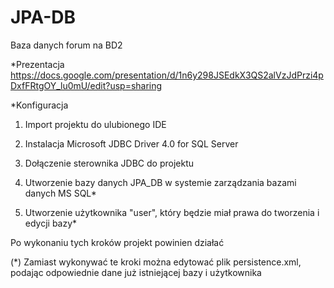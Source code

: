 JPA-DB
======

Baza danych forum na BD2

*Prezentacja
https://docs.google.com/presentation/d/1n6y298JSEdkX3QS2alVzJdPrzi4pDxfFRtgOY_lu0mU/edit?usp=sharing

*Konfiguracja

1. Import projektu do ulubionego IDE

2. Instalacja Microsoft JDBC Driver 4.0 for SQL Server

3. Dołączenie sterownika JDBC do projektu

4. Utworzenie bazy danych JPA_DB w systemie zarządzania bazami danych MS SQL*

5. Utworzenie użytkownika "user", który będzie miał prawa do tworzenia i edycji bazy*

Po wykonaniu tych kroków projekt powinien działać


(*) Zamiast wykonywać te kroki można edytować plik persistence.xml, podając odpowiednie dane już istniejącej bazy i użytkownika
